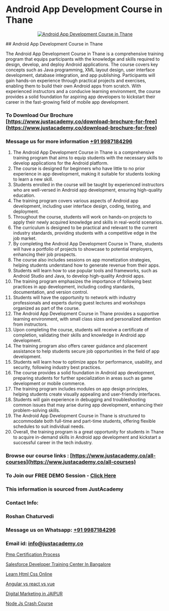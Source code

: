 # Android App Development Course in Thane

<p align="center">
  <a href="https://justacademy.co/course-detail/android-app-development">
    <img src="https://justacademy.co/storage2/course_image/1676635923_course_image.webp" alt="Android App Development Course in Thane">
  </a>
</p>
## Android App Development Course in Thane

The Android App Development Course in Thane is a comprehensive training program that equips participants with the knowledge and skills required to design, develop, and deploy Android applications. The course covers key concepts such as Java programming, XML layout design, user interface development, database integration, and app publishing. Participants will gain hands-on experience through practical projects and exercises, enabling them to build their own Android apps from scratch. With experienced instructors and a conducive learning environment, the course provides a solid foundation for aspiring app developers to kickstart their career in the fast-growing field of mobile app development.
### To Download Our Brochure [https://www.justacademy.co/download-brochure-for-free](https://www.justacademy.co/download-brochure-for-free)
### Message us for more information [+91 9987184296](https://api.whatsapp.com/send?phone=919987184296)
1) The Android App Development Course in Thane is a comprehensive training program that aims to equip students with the necessary skills to develop applications for the Android platform.
2) The course is designed for beginners who have little to no prior experience in app development, making it suitable for students looking to learn a new skill.
3) Students enrolled in the course will be taught by experienced instructors who are well-versed in Android app development, ensuring high-quality education.
4) The training program covers various aspects of Android app development, including user interface design, coding, testing, and deployment.
5) Throughout the course, students will work on hands-on projects to apply their newly acquired knowledge and skills in real-world scenarios.
6) The curriculum is designed to be practical and relevant to the current industry standards, providing students with a competitive edge in the job market.
7) By completing the Android App Development Course in Thane, students will have a portfolio of projects to showcase to potential employers, enhancing their job prospects.
8) The course also includes sessions on app monetization strategies, helping students understand how to generate revenue from their apps.
9) Students will learn how to use popular tools and frameworks, such as Android Studio and Java, to develop high-quality Android apps.
10) The training program emphasizes the importance of following best practices in app development, including coding standards, documentation, and version control.
11) Students will have the opportunity to network with industry professionals and experts during guest lectures and workshops organized as part of the course.
12) The Android App Development Course in Thane provides a supportive learning environment, with small class sizes and personalized attention from instructors.
13) Upon completing the course, students will receive a certificate of completion, validating their skills and knowledge in Android app development.
14) The training program also offers career guidance and placement assistance to help students secure job opportunities in the field of app development.
15) Students will learn how to optimize apps for performance, usability, and security, following industry best practices.
16) The course provides a solid foundation in Android app development, preparing students for further specialization in areas such as game development or mobile commerce.
17) The training program includes modules on app design principles, helping students create visually appealing and user-friendly interfaces.
18) Students will gain experience in debugging and troubleshooting common issues that may arise during app development, enhancing their problem-solving skills.
19) The Android App Development Course in Thane is structured to accommodate both full-time and part-time students, offering flexible schedules to suit individual needs.
20) Overall, the training program is a great opportunity for students in Thane to acquire in-demand skills in Android app development and kickstart a successful career in the tech industry.

### Browse our course links : [https://www.justacademy.co/all-courses](https://www.justacademy.co/all-courses) 
### To Join our FREE DEMO Session - [Click Here](https://www.justacademy.co/register-for-course-demo)


### This information is sourced from JustAcademy
### Contact Info:
### Roshan Chaturvedi
### Message us on Whatsapp: [+91 9987184296](https://api.whatsapp.com/send?phone=919987184296)
### Email id: [info@justacademy.co](mailto:info@justacademy.co)
                
[Pmp Certification Process](https://www.linkedin.com/pulse/pmp-certification-process-justacademy-ahmedabad-bcaze?trackingId=fcplWCFsDvCnRAhN%2FaGd0g%3D%3D&lipi=urn%3Ali%3Apage%3Ad_flagship3_company_admin%3BBLvwE5WSQ1yNRcYM20AJ%2Fw%3D%3D)

[Salesforce Developer Training Center In Bangalore](https://www.linkedin.com/pulse/salesforce-developer-training-center-bangalore-justacademy-new-york-osauf?trackingId=L9yQQCWVSd9ZzJKKwiGZvQ%3D%3D&lipi=urn%3Ali%3Apage%3Ad_flagship3_company_admin%3BwtQD6Pu0R9K1Ka8Wqh4DGA%3D%3D)

[Learn Html Css Online](https://medium.com/@justacademytraining/learn-html-css-online-764e41e74761)

[Angular vs react vs vue](https://medium.com/@AkashSingh2052/angular-vs-react-vs-vue-f59d26fe6e96)

[Digital Marketing in JAIPUR](https://justacademyin.github.io/justacademy/digital-marketing-in-jaipur)

[Node Js Crash Course](https://justacademyin.github.io/justacademy/node-js-crash-course)

